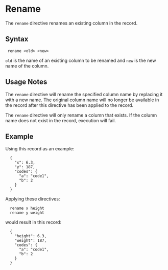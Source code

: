 # Rename

The `rename` directive renames an existing column in the record.

## Syntax

```
 rename <old> <new>
```

`old` is the name of an existing column to be renamed and `new` is the new name of the column.

## Usage Notes

The `rename` directive will rename the specified column name by replacing it with a new
name. The original column name will no longer be available in the record after this directive
has been applied to the record.

The `rename` directive will only rename a column that exists. If the column name does not
exist in the record, execution will fail.

## Example

Using this record as an example:

```
  {
    "x": 6.3,
    "y": 187,
    "codes": {
      "a": "code1",
      "b": 2
    }
  }
```
Applying these directives:

```
  rename x height
  rename y weight
```

would result in this record:

```
  {
    "height": 6.3,
    "weight": 187,
    "codes": {
      "a": "code1",
      "b": 2
    }
  }
```
